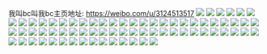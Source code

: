 我叫bc叫我bc主页地址: https://weibo.com/u/3124513517 
![](https://wx4.sinaimg.cn/mw2000/ba3c4aedgy1h93cjea117j21400u0n4d.jpg) 
![](https://wx4.sinaimg.cn/mw2000/ba3c4aedgy1h93cjetsyhj21400u0n4j.jpg) 
![](https://wx4.sinaimg.cn/mw2000/ba3c4aedgy1h93cjgmsqgj21400u0afy.jpg) 
![](https://wx4.sinaimg.cn/mw2000/ba3c4aedgy1h93cjiu9usj20u0140dmb.jpg) 
![](https://wx4.sinaimg.cn/mw2000/ba3c4aedgy1h93cmt1l7zj20u014kqe5.jpg) 
![](https://wx4.sinaimg.cn/mw2000/ba3c4aedgy1h93cmv6nnfj21400u0dne.jpg) 
![](https://wx4.sinaimg.cn/mw2000/ba3c4aedgy1h93cmvzlb7j21400u0dnl.jpg) 
![](https://wx4.sinaimg.cn/mw2000/ba3c4aedgy1h8z5xxa1vkj20mb0ajab7.jpg) 
![](https://wx4.sinaimg.cn/mw2000/ba3c4aedgy1h8vhqz4fgwj20m61gwdhy.jpg) 
![](https://wx4.sinaimg.cn/mw2000/ba3c4aedgy1h8psbmxxprj20u01400xm.jpg) 
![](https://wx4.sinaimg.cn/mw2000/ba3c4aedgy1h8psbnunstj20u0140h0w.jpg) 
![](https://wx4.sinaimg.cn/mw2000/ba3c4aedgy1h8psbpgpvnj20u014013g.jpg) 
![](https://wx4.sinaimg.cn/mw2000/ba3c4aedgy1h8in3lut87j20k00zk42o.jpg) 
![](https://wx4.sinaimg.cn/mw2000/ba3c4aedgy1h8e925kf9zj20u014048f.jpg) 
![](https://wx4.sinaimg.cn/mw2000/ba3c4aedgy1h8e926arwcj20u014047c.jpg) 
![](https://wx4.sinaimg.cn/mw2000/ba3c4aedgy1h8e96k8b55j20mk0vvjsi.jpg) 
![](https://wx4.sinaimg.cn/mw2000/ba3c4aedgy1h8au3sw50xj20u010qq8v.jpg) 
![](https://wx4.sinaimg.cn/mw2000/ba3c4aedgy1h8au3tgk7dj20u014cdk1.jpg) 
![](https://wx4.sinaimg.cn/mw2000/ba3c4aedgy1h8au3u245tj20u014ojvn.jpg) 
![](https://wx4.sinaimg.cn/mw2000/ba3c4aedgy1h8au3uk9i5j20u0140q6m.jpg) 
![](https://wx4.sinaimg.cn/mw2000/ba3c4aedgy1h8au3vcwkoj21400u0dke.jpg) 
![](https://wx4.sinaimg.cn/mw2000/ba3c4aedgy1h8au3s3kmhj21400u079h.jpg) 
![](https://wx4.sinaimg.cn/mw2000/ba3c4aedgy1h8au3w4abij21400u0dov.jpg) 
![](https://wx4.sinaimg.cn/mw2000/ba3c4aedgy1h8au3wss2bj21400u0n2o.jpg) 
![](https://wx4.sinaimg.cn/mw2000/ba3c4aedgy1h8au3xnxfsj21400u0wkw.jpg) 
![](https://wx4.sinaimg.cn/mw2000/ba3c4aedgy1h8au3yynjsj217v0u07h3.jpg) 
![](https://wx4.sinaimg.cn/mw2000/ba3c4aedgy1h8au7xqh70j20u0140q89.jpg) 
![](https://wx4.sinaimg.cn/mw2000/ba3c4aedgy1h87dtvk49kj21400u00zu.jpg) 
![](https://wx4.sinaimg.cn/mw2000/ba3c4aedgy1h87dtw9l22j21410u0dnu.jpg) 
![](https://wx4.sinaimg.cn/mw2000/ba3c4aedgy1h87dtwydo1j21410u0n3b.jpg) 
![](https://wx4.sinaimg.cn/mw2000/ba3c4aedgy1h87dty7b2yj21400u0jwr.jpg) 
![](https://wx4.sinaimg.cn/mw2000/ba3c4aedgy1h87du04xknj20u0140tg8.jpg) 
![](https://wx4.sinaimg.cn/mw2000/ba3c4aedgy1h87dv4xql5j20me0dpdg3.jpg) 
![](https://wx4.sinaimg.cn/mw2000/ba3c4aedgy1h81n4rgcxaj20u014010h.jpg) 
![](https://wx4.sinaimg.cn/mw2000/ba3c4aedgy1h81n4ttpphj20u0140djk.jpg) 
![](https://wx4.sinaimg.cn/mw2000/ba3c4aedgy1h81n4vscvfj20u01t10wx.jpg) 
![](https://wx4.sinaimg.cn/mw2000/ba3c4aedgy1h81mv4bm4pj21400u07al.jpg) 
![](https://wx4.sinaimg.cn/mw2000/ba3c4aedgy1h7o6xhigouj20u01t178d.jpg) 
![](https://wx4.sinaimg.cn/mw2000/ba3c4aedly1h7m5z27ap3j21sc2ds1ky.jpg) 
![](https://wx4.sinaimg.cn/mw2000/ba3c4aedgy1h7ghugo0a7j20u01t1jv8.jpg) 
![](https://wx4.sinaimg.cn/mw2000/ba3c4aedgy1h79epqd4gej20u0140dlt.jpg) 
![](https://wx4.sinaimg.cn/mw2000/ba3c4aedgy1h79euff7zqj20kr04uwei.jpg) 
![](https://wx4.sinaimg.cn/mw2000/ba3c4aedgy1h73ybhbhphj20u014044k.jpg) 
![](https://wx4.sinaimg.cn/mw2000/ba3c4aedgy1h7397znkmkj20u00qstcz.jpg) 
![](https://wx4.sinaimg.cn/mw2000/ba3c4aedgy1h72lae1dfrj21sc2ds1ky.jpg) 
![](https://wx4.sinaimg.cn/mw2000/ba3c4aedgy1h6zuqvq0r8j23402c0n9e.jpg) 
![](https://wx4.sinaimg.cn/mw2000/ba3c4aedgy1h6zuqtc1vzj23402c0e82.jpg) 
![](https://wx4.sinaimg.cn/mw2000/ba3c4aedgy1h6zuqwwv87j21sc2ds1ky.jpg) 
![](https://wx4.sinaimg.cn/mw2000/ba3c4aedgy1h6y19dgd6dj20u0140wfw.jpg) 
![](https://wx4.sinaimg.cn/mw2000/ba3c4aedgy1h6l60z8yw3j20u01t1jx2.jpg) 
![](https://wx4.sinaimg.cn/mw2000/ba3c4aedgy1h6gxer80aaj20u01hc0wu.jpg) 
![](https://wx4.sinaimg.cn/mw2000/ba3c4aedgy1h6gxckc2exj20qo0lo40b.jpg) 
![](https://wx4.sinaimg.cn/mw2000/ba3c4aedgy1h5vl9ipcwsj20u00u0gq1.jpg) 
![](https://wx4.sinaimg.cn/mw2000/ba3c4aedgy1h5vl9ln41ej20u00u0jt7.jpg) 
![](https://wx4.sinaimg.cn/mw2000/ba3c4aedgy1h5vl9m84rsj20u00u0jx0.jpg) 
![](https://wx4.sinaimg.cn/mw2000/ba3c4aedgy1h5ruqev32vj20qu1a8jua.jpg) 
![](https://wx4.sinaimg.cn/mw2000/ba3c4aedgy1h5ohuu8snqj20rn1d6q9h.jpg) 
![](https://wx4.sinaimg.cn/mw2000/ba3c4aedgy1h5i0x8vmhcj20u00u0123.jpg) 
![](https://wx4.sinaimg.cn/mw2000/ba3c4aedgy1h5i0xcq6ejj20u00u0whv.jpg) 
![](https://wx4.sinaimg.cn/mw2000/ba3c4aedgy1h5h1wchnjuj20u01hcn5w.jpg) 
![](https://wx4.sinaimg.cn/mw2000/ba3c4aedgy1h5656ryhiij22c0340b29.jpg) 
![](https://wx4.sinaimg.cn/mw2000/ba3c4aedly1h53olqqnlxj20u0140453.jpg) 
![](https://wx4.sinaimg.cn/mw2000/ba3c4aedgy1h4k3qtattfj20u0140ait.jpg) 
![](https://wx4.sinaimg.cn/mw2000/ba3c4aedgy1h4k3qvde5aj21400u0gu3.jpg) 
![](https://wx4.sinaimg.cn/mw2000/ba3c4aedgy1h4dxeeal12j20u0140n4h.jpg) 
![](https://wx4.sinaimg.cn/mw2000/ba3c4aedgy1h4dxefx20wj20u00u0wjq.jpg) 
![](https://wx4.sinaimg.cn/mw2000/ba3c4aedgy1h45ooxrrbvj20u00u042n.jpg) 
![](https://wx4.sinaimg.cn/mw2000/ba3c4aedgy1h41vt4nml0j22c0340b29.jpg) 
![](https://wx4.sinaimg.cn/mw2000/ba3c4aedgy1h41vt30mvfj22c03407wh.jpg) 
![](https://wx4.sinaimg.cn/mw2000/ba3c4aedgy1h3zmhlz0ilj20u01hcamd.jpg) 
![](https://wx4.sinaimg.cn/mw2000/ba3c4aedgy1h3zmjq5ue5j213u0tunaw.jpg) 
